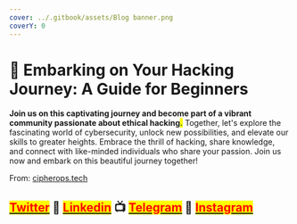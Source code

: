```yaml
---
cover: ../.gitbook/assets/Blog banner.png
coverY: 0
---
```


# 🤩 Embarking on Your Hacking Journey: A Guide for Beginners

**Join us on this captivating journey and become part of a vibrant community passionate about ethical hacking**<mark style="color:green;">**.**</mark> Together, let's explore the fascinating world of cybersecurity, unlock new possibilities, and elevate our skills to greater heights. Embrace the thrill of hacking, share knowledge, and connect with like-minded individuals who share your passion. Join us now and embark on this beautiful journey together!

From: [cipherops.tech](https://cipherops.tech/)

## &#x20;[<mark style="color:red;">Twitter</mark>](https://twitter.com/Cipher0ps\_tech?t=MlqumIay8I49eWwhjgrotg\&s=09) :link: [<mark style="color:red;">Linkedin</mark>](https://www.linkedin.com/company/cipherops/) :tv: [<mark style="color:red;">Telegram</mark>](https://t.me/cipherops\_tech) :tada: [<mark style="color:red;">Instagram</mark>](https://instagram.com/cipherops\_tech?igshid=MzNlNGNkZWQ4Mg==)
